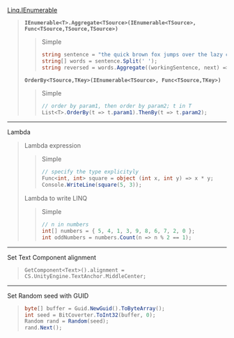 [Linq.IEnumerable](https://learn.microsoft.com/zh-cn/dotnet/api/system.linq.enumerable?view=net-8.0)
> **`IEnumerable<T>.Aggregate<TSource>(IEnumerable<TSource>, Func<TSource,TSource,TSource>)`**
>> Simple
>> ```C#
>> string sentence = "the quick brown fox jumps over the lazy dog";
>> string[] words = sentence.Split(' ');
>> string reversed = words.Aggregate((workingSentence, next) => next + " " + workingSentence);
>> ```
> **`OrderBy<TSource,TKey>(IEnumerable<TSource>, Func<TSource,TKey>)`**
>> Simple
>> ```C#
>> // order by param1, then order by param2; t in T
>> List<T>.OrderBy(t => t.param1).ThenBy(t => t.param2);
>> ```

---

Lambda
> Lambda expression
>> Simple
>> ``` C#
>> // specify the type explicityly
>> Func<int, int> square = object (int x, int y) => x * y;
>> Console.WriteLine(square(5, 3));
>> ```
> Lambda to write LINQ
>> Simple
>> ```C#
>> // n in numbers
>> int[] numbers = { 5, 4, 1, 3, 9, 8, 6, 7, 2, 0 };
>> int oddNumbers = numbers.Count(n => n % 2 == 1);
>> ```

---

Set Text Component alignment
> `GetComponent<Text>().alignment = CS.UnityEngine.TextAnchor.MiddleCenter;`

---

<span id = 'i'> Set Random seed with GUID </span>
> ```C#
> byte[] buffer = Guid.NewGuid().ToByteArray();
> int seed = BitCoverter.ToInt32(buffer, 0);
> Random rand = Random(seed);
> rand.Next();
> ```